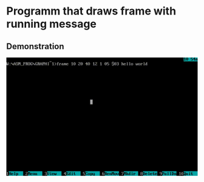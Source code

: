 Programm that draws frame with running message
===========================================

Demonstration
-------------
![](https://github.com/egorSharapov/Assembly/blob/main/frame/frame.gif)

